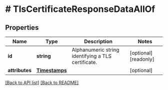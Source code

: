 # # TlsCertificateResponseDataAllOf

## Properties

Name | Type | Description | Notes
------------ | ------------- | ------------- | -------------
**id** | **string** | Alphanumeric string identifying a TLS certificate. | [optional] [readonly] 
**attributes** | [**Timestamps**](Timestamps.md) |  | [optional] 


[[Back to API list]](../../README.md#endpoints) [[Back to README]](../../README.md)
